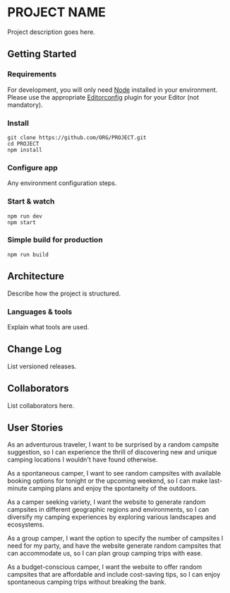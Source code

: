 # PROJECT NAME

Project description goes here.

## Getting Started

### Requirements

For development, you will only need [Node](http://nodejs.org/) installed in your environment.
Please use the appropriate [Editorconfig](http://editorconfig.org/) plugin for your Editor (not mandatory).

### Install

    git clone https://github.com/ORG/PROJECT.git
    cd PROJECT
    npm install

### Configure app

Any environment configuration steps.

### Start & watch

    npm run dev
    npm start

### Simple build for production

    npm run build

## Architecture

Describe how the project is structured.

### Languages & tools

Explain what tools are used.

## Change Log

List versioned releases.

## Collaborators

List collaborators here.

## User Stories 

As an adventurous traveler, I want to be surprised by a random campsite suggestion, so I can experience the thrill of discovering new and unique camping locations I wouldn't have found otherwise.

As a spontaneous camper, I want to see random campsites with available booking options for tonight or the upcoming weekend, so I can make last-minute camping plans and enjoy the spontaneity of the outdoors.

As a camper seeking variety, I want the website to generate random campsites in different geographic regions and environments, so I can diversify my camping experiences by exploring various landscapes and ecosystems.

As a group camper, I want the option to specify the number of campsites I need for my party, and have the website generate random campsites that can accommodate us, so I can plan group camping trips with ease.

As a budget-conscious camper, I want the website to offer random campsites that are affordable and include cost-saving tips, so I can enjoy spontaneous camping trips without breaking the bank.